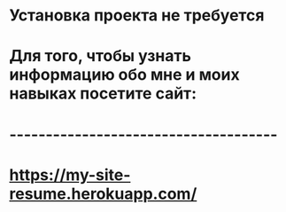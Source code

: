 # Установка проекта не требуется 
# Для того, чтобы узнать информацию обо мне и моих навыках посетите сайт:
# ------------------------------------- 
# https://my-site-resume.herokuapp.com/
